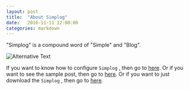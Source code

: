 ```yaml
---
layout: post
title:  "About Simplog"
date:   2016-11-11 12:00:00
categories: markdown
---
```


"Simplog" is a compound word of "Simple" and "Blog".

![Alternative Text](https://github.com/dhparkdh/simplog/blob/gh-pages/assets/img/index/image.png?raw=true)

If you want to know how to configure `Simplog` , then go to
[here](https://dhparkdh.github.io/simplog/simplog/2016/12/25/01.html).
Or if you want to see the sample post, then go to
[here](https://dhparkdh.github.io/simplog/simplog/2017/01/01/01.html).
Or if you want to just download the `Simplog` , then go to
[here](https://github.com/dhparkdh/simplog).

